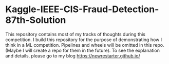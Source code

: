 # Kaggle-IEEE-CIS-Fraud-Detection-87th-Solution
This repository contains most of my tracks of thoughts during this competition. I build this repository for the purpose of demonstrating how I think in a ML competition. Pipelines and wheels will be omitted in this repo.(Maybe I will create a repo for them in the future). To see the explanation and details, please go to my blog https://newrestarter.github.io/
